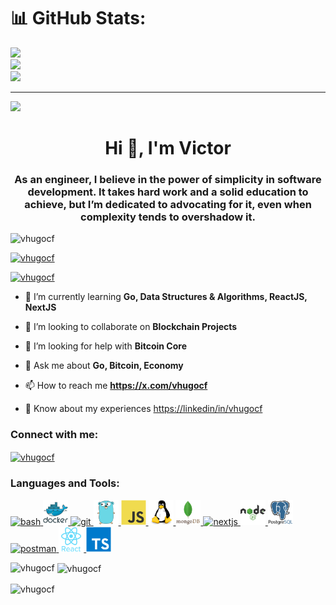 # 📊 GitHub Stats:
![](https://github-readme-stats.vercel.app/api?username=vhugocf&theme=dark&hide_border=false&include_all_commits=false&count_private=false)<br/>
![](https://github-readme-streak-stats.herokuapp.com/?user=vhugocf&theme=dark&hide_border=false)<br/>
![](https://github-readme-stats.vercel.app/api/top-langs/?username=vhugocf&theme=dark&hide_border=false&include_all_commits=false&count_private=false&layout=compact)

---
[![](https://visitcount.itsvg.in/api?id=vhugocf&icon=0&color=0)](https://visitcount.itsvg.in)

<!-- Proudly created with GPRM ( https://gprm.itsvg.in ) -->



























































<h1 align="center">Hi 👋, I'm Victor</h1>
<h3 align="center">As an engineer, I believe in the power of simplicity in software development. It takes hard work and a solid education to achieve, but I’m dedicated to advocating for it, even when complexity tends to overshadow it.</h3>

<p align="left"> <img src="https://komarev.com/ghpvc/?username=vhugocf&label=Profile%20views&color=0e75b6&style=flat" alt="vhugocf" /> </p>

<p align="left"> <a href="https://github.com/ryo-ma/github-profile-trophy"><img src="https://github-profile-trophy.vercel.app/?username=vhugocf" alt="vhugocf" /></a> </p>

<p align="left"> <a href="https://twitter.com/vhugocf" target="blank"><img src="https://img.shields.io/twitter/follow/vhugocf?logo=twitter&style=for-the-badge" alt="vhugocf" /></a> </p>

- 🌱 I’m currently learning **Go, Data Structures & Algorithms, ReactJS, NextJS**

- 👯 I’m looking to collaborate on **Blockchain Projects**

- 🤝 I’m looking for help with **Bitcoin Core**

- 💬 Ask me about **Go, Bitcoin, Economy**

- 📫 How to reach me **https://x.com/vhugocf**

- 📄 Know about my experiences [https://linkedin/in/vhugocf](https://linkedin/in/vhugocf)

<h3 align="left">Connect with me:</h3>
<p align="left">
<a href="https://twitter.com/vhugocf" target="blank"><img align="center" src="https://raw.githubusercontent.com/rahuldkjain/github-profile-readme-generator/master/src/images/icons/Social/twitter.svg" alt="vhugocf" height="30" width="40" /></a>
</p>

<h3 align="left">Languages and Tools:</h3>
<p align="left"> <a href="https://www.gnu.org/software/bash/" target="_blank" rel="noreferrer"> <img src="https://www.vectorlogo.zone/logos/gnu_bash/gnu_bash-icon.svg" alt="bash" width="40" height="40"/> </a> <a href="https://www.docker.com/" target="_blank" rel="noreferrer"> <img src="https://raw.githubusercontent.com/devicons/devicon/master/icons/docker/docker-original-wordmark.svg" alt="docker" width="40" height="40"/> </a> <a href="https://git-scm.com/" target="_blank" rel="noreferrer"> <img src="https://www.vectorlogo.zone/logos/git-scm/git-scm-icon.svg" alt="git" width="40" height="40"/> </a> <a href="https://golang.org" target="_blank" rel="noreferrer"> <img src="https://raw.githubusercontent.com/devicons/devicon/master/icons/go/go-original.svg" alt="go" width="40" height="40"/> </a> <a href="https://developer.mozilla.org/en-US/docs/Web/JavaScript" target="_blank" rel="noreferrer"> <img src="https://raw.githubusercontent.com/devicons/devicon/master/icons/javascript/javascript-original.svg" alt="javascript" width="40" height="40"/> </a> <a href="https://www.linux.org/" target="_blank" rel="noreferrer"> <img src="https://raw.githubusercontent.com/devicons/devicon/master/icons/linux/linux-original.svg" alt="linux" width="40" height="40"/> </a> <a href="https://www.mongodb.com/" target="_blank" rel="noreferrer"> <img src="https://raw.githubusercontent.com/devicons/devicon/master/icons/mongodb/mongodb-original-wordmark.svg" alt="mongodb" width="40" height="40"/> </a> <a href="https://nextjs.org/" target="_blank" rel="noreferrer"> <img src="https://cdn.worldvectorlogo.com/logos/nextjs-2.svg" alt="nextjs" width="40" height="40"/> </a> <a href="https://nodejs.org" target="_blank" rel="noreferrer"> <img src="https://raw.githubusercontent.com/devicons/devicon/master/icons/nodejs/nodejs-original-wordmark.svg" alt="nodejs" width="40" height="40"/> </a> <a href="https://www.postgresql.org" target="_blank" rel="noreferrer"> <img src="https://raw.githubusercontent.com/devicons/devicon/master/icons/postgresql/postgresql-original-wordmark.svg" alt="postgresql" width="40" height="40"/> </a> <a href="https://postman.com" target="_blank" rel="noreferrer"> <img src="https://www.vectorlogo.zone/logos/getpostman/getpostman-icon.svg" alt="postman" width="40" height="40"/> </a> <a href="https://reactjs.org/" target="_blank" rel="noreferrer"> <img src="https://raw.githubusercontent.com/devicons/devicon/master/icons/react/react-original-wordmark.svg" alt="react" width="40" height="40"/> </a> <a href="https://www.typescriptlang.org/" target="_blank" rel="noreferrer"> <img src="https://raw.githubusercontent.com/devicons/devicon/master/icons/typescript/typescript-original.svg" alt="typescript" width="40" height="40"/> </a> </p>

<p><img align="left" src="https://github-readme-stats.vercel.app/api/top-langs?username=vhugocf&show_icons=true&locale=en&layout=compact" alt="vhugocf" /></p>

<p>&nbsp;<img align="center" src="https://github-readme-stats.vercel.app/api?username=vhugocf&show_icons=true&locale=en" alt="vhugocf" /></p>

<p><img align="center" src="https://github-readme-streak-stats.herokuapp.com/?user=vhugocf&" alt="vhugocf" /></p>

<!--
**vhugocf/vhugocf** is a ✨ _special_ ✨ repository because its `README.md` (this file) appears on your GitHub profile.

Here are some ideas to get you started:

- 🔭 I’m currently working on ...
- 🌱 I’m currently learning ...
- 👯 I’m looking to collaborate on ...
- 🤔 I’m looking for help with ...
- 💬 Ask me about ...
- 📫 How to reach me: ...
- 😄 Pronouns: ...
- ⚡ Fun fact: ...
-->
